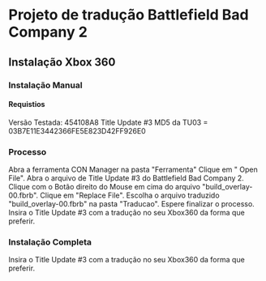 # Projeto de tradução Battlefield Bad Company 2

## Instalação Xbox 360
### Instalação Manual
#### Requistios

Versão Testada: 454108A8
Title Update #3 
MD5 da TU03 = 03B7E11E3442366FE5E823D42FF926E0 

### Processo 

Abra a ferramenta CON Manager na pasta "Ferramenta"
Clique em " Open File".
Abra o arquivo de Title Update #3 do Battlefield Bad Company 2.
Clique com o Botão direito do Mouse em cima do arquivo "build_overlay-00.fbrb".
Clique em "Replace File". 
Escolha o arquivo traduzido "build_overlay-00.fbrb" na pasta "Traducao".
Espere finalizar o processo. 
Insira o Title Update #3 com a tradução no seu Xbox360 da forma que preferir.

### Instalação Completa  

Insira o Title Update #3 com a tradução no seu Xbox360 da forma que preferir.


